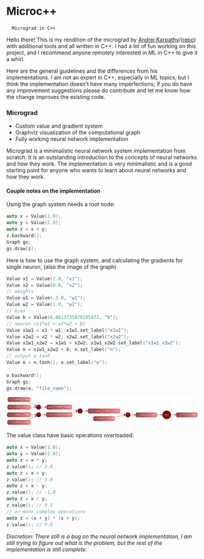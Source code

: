 # Microc++
      Micrograd in C++ 

Hello there! This is my rendition of the micrograd by [Andrej Karpathy](https://www.youtube.com/watch?v=VMj-3S1tku0)/([repo](https://github.com/karpathy/micrograd)) with additional tools and all written in C++. I had a lot of fun working on this project, and I recommend anyone remotely interested in ML in C++ to give it a whirl.

Here are the general guidelines and the differences from his implementations. I am not an expert in C++, especially in ML topics, but I think the implementation doesn't have many imperfections; if you do have any improvement suggestions please do contribute and let me know how the change improves the existing code.

### Micrograd
- Custom value and gradient system
- Graphviz visualization of the computational graph
- Fully working neural network implementation

Micrograd is a minimalistic neural network system implementation from scratch. It is an outstanding introduction to the concepts of neural networks and how they work. The implementation is very minimalistic and is a good starting point for anyone who wants to learn about neural networks and how they work.

#### Couple notes on the implementation
Using the graph system needs a root node:

```cpp
auto x = Value(1.0);
auto y = Value(2.0);
auto z = x + y;
z.backward();
Graph gs;
gs.draw(z);
```

Here is how to use the graph system, and calculating the gradients for single neuron; (also the image of the graph)

```cpp
Value x1 = Value(2.0, "x1");
Value x2 = Value(0.0, "x2");
// weights
Value w1 = Value(-3.0, "w1");
Value w2 = Value(1.0, "w2");
// bias
Value b = Value(6.8813735870195432, "b");
// neuron (x1*w1 + x2*w2 + b)
Value x1w1 = x1 * w1; x1w1.set_label("x1w1");
Value x2w2 = x2 * w2; x2w2.set_label("x2w2");
Value x1w1_x2w2 = x1w1 + x2w2; x1w1_x2w2.set_label("x1w1_x2w2");
Value n = x1w1_x2w2 + b; n.set_label("n");
// output w tanh
Value o = n.tanh(); o.set_label("o");

o.backward();
Graph gs;
gs.draw(o, "file_name");
```

![Graphviz visualization of the computational graph](micrograd/graph_single_neuron.png)

The value class have basic operations overloaded:

```cpp
auto x = Value(1.0);
auto y = Value(2.0);
auto z = x * y;
z.value(); // 2.0
auto z = x + y;
z.value(); // 3.0
auto z = x - y;
z.value(); // -1.0
auto z = x / y;
z.value(); // 0.5
// or more complex operations
auto z = (x + y) * (x + y);
z.value(); // 9.0
```

*Discretion: There still is a bug on the neural network implementation, I am still trying to figure out what is the problem, but the rest of the implementation is still complete.*